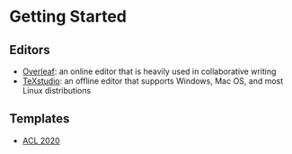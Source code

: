 # Getting Started

## Editors

* [Overleaf](https://www.overleaf.com): an online editor that is heavily used in collaborative writing
* [TeXstudio](https://www.texstudio.org): an offline editor that supports Windows, Mac OS, and most Linux distributions

## Templates

* [ACL 2020](https://www.overleaf.com/read/xqgmwyqbqxbz)
